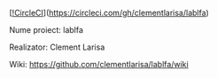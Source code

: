 
[[!CircleCI](https://circleci.com/gh/clementlarisa/lablfa.svg?style=svg&circle-token=23ac088ed0d194e4448800cde4a2203db59b7da7)](https://circleci.com/gh/clementlarisa/lablfa)

Nume proiect: lablfa


Realizator: Clement Larisa

Wiki: https://github.com/clementlarisa/lablfa/wiki
